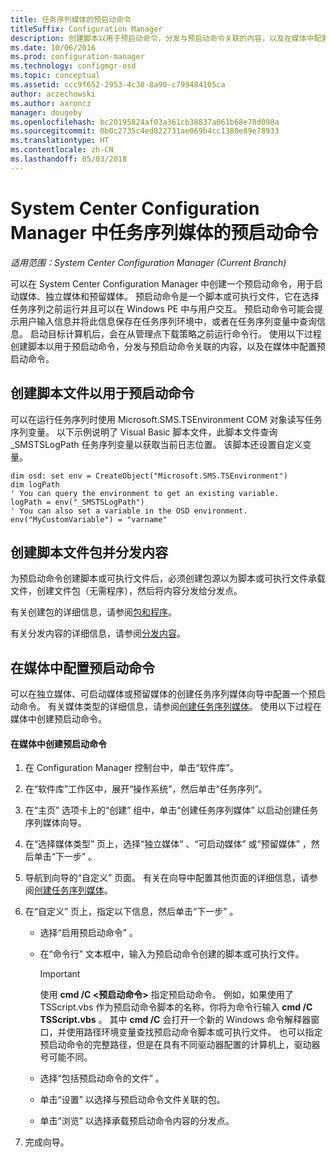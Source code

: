 ```yaml
---
title: 任务序列媒体的预启动命令
titleSuffix: Configuration Manager
description: 创建脚本以用于预启动命令，分发与预启动命令关联的内容，以及在媒体中配置预启动命令。
ms.date: 10/06/2016
ms.prod: configuration-manager
ms.technology: configmgr-osd
ms.topic: conceptual
ms.assetid: ccc9f652-2953-4c38-8a90-c799484105ca
author: aczechowski
ms.author: aaroncz
manager: dougeby
ms.openlocfilehash: bc20195824af03a361cb38837a061b68e78d098a
ms.sourcegitcommit: 0b0c2735c4ed822731ae069b4cc1380e89e78933
ms.translationtype: HT
ms.contentlocale: zh-CN
ms.lasthandoff: 05/03/2018
---
```

# <a name="prestart-commands-for-task-sequence-media-in-system-center-configuration-manager"></a>System Center Configuration Manager 中任务序列媒体的预启动命令

*适用范围：System Center Configuration Manager (Current Branch)*

可以在 System Center Configuration Manager 中创建一个预启动命令，用于启动媒体、独立媒体和预留媒体。 预启动命令是一个脚本或可执行文件，它在选择任务序列之前运行并且可以在 Windows PE 中与用户交互。 预启动命令可能会提示用户输入信息并将此信息保存在任务序列环境中，或者在任务序列变量中查询信息。 启动目标计算机后，会在从管理点下载策略之前运行命令行。 使用以下过程创建脚本以用于预启动命令，分发与预启动命令关联的内容，以及在媒体中配置预启动命令。  

## <a name="create-a-script-file-to-use-for-the-prestart-command"></a>创建脚本文件以用于预启动命令  
 可以在运行任务序列时使用 Microsoft.SMS.TSEnvironment COM 对象读写任务序列变量。 以下示例说明了 Visual Basic 脚本文件，此脚本文件查询 _SMSTSLogPath 任务序列变量以获取当前日志位置。 该脚本还设置自定义变量。  

```  
dim osd: set env = CreateObject("Microsoft.SMS.TSEnvironment")  
dim logPath  
' You can query the environment to get an existing variable.  
logPath = env("_SMSTSLogPath")  
' You can also set a variable in the OSD environment.  
env("MyCustomVariable") = "varname"  
```  

## <a name="create-a-package-for-the-script-file-and-distribute-the-content"></a>创建脚本文件包并分发内容  
 为预启动命令创建脚本或可执行文件后，必须创建包源以为脚本或可执行文件承载文件，创建文件包（无需程序），然后将内容分发给分发点。  

 有关创建包的详细信息，请参阅[包和程序](../../apps/deploy-use/packages-and-programs.md)。  

 有关分发内容的详细信息，请参阅[分发内容](../../core/servers/deploy/configure/deploy-and-manage-content.md#bkmk_distribute)。  

## <a name="configure-the-prestart-command-in-media"></a>在媒体中配置预启动命令  
 可以在独立媒体、可启动媒体或预留媒体的创建任务序列媒体向导中配置一个预启动命令。 有关媒体类型的详细信息，请参阅[创建任务序列媒体](../deploy-use/create-task-sequence-media.md)。 使用以下过程在媒体中创建预启动命令。  

#### <a name="to-create-a-prestart-command-in-media"></a>在媒体中创建预启动命令  

1.  在 Configuration Manager 控制台中，单击“软件库”。  

2.  在“软件库”工作区中，展开“操作系统”，然后单击“任务序列”。  

3.  在“主页”  选项卡上的“创建”  组中，单击“创建任务序列媒体”  以启动创建任务序列媒体向导。  

4.  在“选择媒体类型”  页上，选择“独立媒体” 、“可启动媒体” 或“预留媒体” ，然后单击“下一步” 。  

5.  导航到向导的“自定义”  页面。 有关在向导中配置其他页面的详细信息，请参阅[创建任务序列媒体](../deploy-use/create-task-sequence-media.md)。  

6.  在“自定义”  页上，指定以下信息，然后单击“下一步” 。  

    -   选择“启用预启动命令” 。  

    -   在“命令行”  文本框中，输入为预启动命令创建的脚本或可执行文件。  

        > [!IMPORTANT]  
        >  使用 **cmd /C <预启动命令\>** 指定预启动命令。 例如，如果使用了 TSScript.vbs 作为预启动命令脚本的名称，你将为命令行输入 **cmd /C TSScript.vbs** 。 其中 **cmd /C** 会打开一个新的 Windows 命令解释器窗口，并使用路径环境变量查找预启动命令脚本或可执行文件。 也可以指定预启动命令的完整路径，但是在具有不同驱动器配置的计算机上，驱动器号可能不同。  

    -   选择“包括预启动命令的文件” 。  

    -   单击“设置”  以选择与预启动命令文件关联的包。  

    -   单击“浏览”  以选择承载预启动命令内容的分发点。  

7.  完成向导。  
